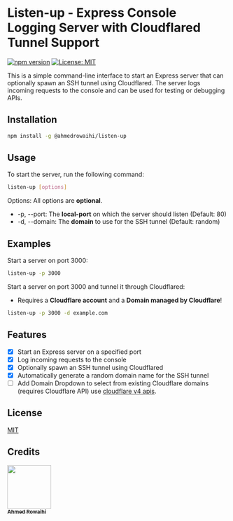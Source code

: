 # Listen-up - Express Console Logging Server with Cloudflared Tunnel Support

[![npm version](https://badge.fury.io/js/%40ahmedrowaihi%2Flisten-up.svg)](https://badge.fury.io/js/%40ahmedrowaihi%2Flisten-up)
[![License: MIT](https://img.shields.io/badge/License-MIT-yellow.svg)](https://opensource.org/licenses/MIT)

This is a simple command-line interface to start an Express server that can optionally spawn an SSH tunnel using Cloudflared. The server logs incoming requests to the console and can be used for testing or debugging APIs.

## Installation

```bash
npm install -g @ahmedrowaihi/listen-up
```

## Usage

To start the server, run the following command:

```bash
listen-up [options]
```

Options:
All options are **optional**.

- -p, --port: The **local-port** on which the server should listen (Default: 80)
- -d, --domain: The **domain** to use for the SSH tunnel (Default: random)

## Examples

Start a server on port 3000:

```bash
listen-up -p 3000
```

Start a server on port 3000 and tunnel it through Cloudflared:

- Requires a **Cloudflare account** and a **Domain managed by Cloudflare**!

```bash
listen-up -p 3000 -d example.com
```

## Features

- [x] Start an Express server on a specified port
- [x] Log incoming requests to the console
- [x] Optionally spawn an SSH tunnel using Cloudflared
- [x] Automatically generate a random domain name for the SSH tunnel
- [ ] Add Domain Dropdown to select from existing Cloudflare domains (requires Cloudflare API) use [cloudflare v4 apis](https://api.cloudflare.com/client/v4/zones).

## License

[MIT](https://opensource.org/license/mit/)

## Credits

[
<img src="https://avatars.githubusercontent.com/u/67356781?v=4" width="100px;"/><br /><sub><b>Ahmed Rowaihi</b></sub>
](https://github.com/ahmedrowaihi)
